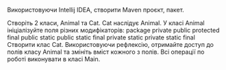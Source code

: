 Використовуючи Intellij IDEA, створити Maven проєкт, пакет.

Створіть 2 класи, Animal та Cat. Cat наслідує Animal. У класі Animal ініціалізуйте поля різних модифікаторів:
package private
public
protected
final
public static
public static final
private static
private static final
Створити клас Cat.
Використовуючи рефлексію, отримайте доступ до полів класу Animal та змініть вміст кожного з полів.
Всі операції по роботі виконувати в класі Main.